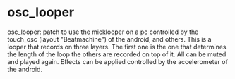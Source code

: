 osc_looper
==========

osc_looper: patch to use the micklooper on a pc controlled by the touch_osc (layout "Beatmachine") of the android, and others.
This is a looper that records on three layers. The first one is the one that determines the length of the loop the others
are recorded on top of it. All can be muted and played again. Effects can be applied controlled by the accelerometer of the android.
